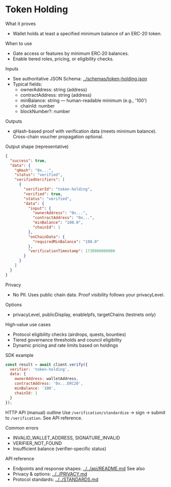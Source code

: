 # Token Holding

What it proves
- Wallet holds at least a specified minimum balance of an ERC-20 token.

When to use
- Gate access or features by minimum ERC‑20 balances.
- Enable tiered roles, pricing, or eligibility checks.

Inputs
- See authoritative JSON Schema: [../schemas/token-holding.json](../schemas/token-holding.json)
- Typical fields:
  - ownerAddress: string (address)
  - contractAddress: string (address)
  - minBalance: string — human-readable minimum (e.g., '100')
  - chainId: number
  - blockNumber?: number

Outputs
- qHash-based proof with verification data (meets minimum balance). Cross-chain voucher propagation optional.

Output shape (representative)
```json
{
  "success": true,
  "data": {
    "qHash": "0x...",
    "status": "verified",
    "verifiedVerifiers": [
      {
        "verifierId": "token-holding",
        "verified": true,
        "status": "verified",
        "data": {
          "input": {
            "ownerAddress": "0x...",
            "contractAddress": "0x...",
            "minBalance": "100.0",
            "chainId": 1
          },
          "onChainData": {
            "requiredMinBalance": "100.0"
          },
          "verificationTimestamp": 1730000000000
        }
      }
    ]
  }
}
```

Privacy
- No PII. Uses public chain data. Proof visibility follows your privacyLevel.

Options
- privacyLevel, publicDisplay, enableIpfs, targetChains (testnets only)

High‑value use cases
- Protocol eligibility checks (airdrops, quests, bounties)
- Tiered governance thresholds and council eligibility
- Dynamic pricing and rate limits based on holdings

SDK example
```javascript
const result = await client.verify({
  verifier: 'token-holding',
  data: {
    ownerAddress: walletAddress,
    contractAddress: '0x...ERC20',
    minBalance: '100',
    chainId: 1
  }
});
```

HTTP API (manual) outline
Use `/verification/standardize` → sign → submit to `/verification`. See API reference.

Common errors
- INVALID_WALLET_ADDRESS, SIGNATURE_INVALID
- VERIFIER_NOT_FOUND
- Insufficient balance (verifier-specific status)

API reference
- Endpoints and response shapes: [../../api/README.md](../../api/README.md)
See also
- Privacy & options: [../../PRIVACY.md](../../PRIVACY.md)
- Protocol standards: [../../STANDARDS.md](../../STANDARDS.md)

